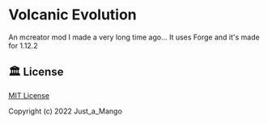 # Volcanic Evolution
An mcreator mod I made a very long time ago...
It uses Forge and it's made for 1.12.2

## 🏛️ License
[MIT License](https://github.com/just-a-mango/volcanic-evolution-mod/blob/master/LICENSE)

Copyright (c) 2022 Just_a_Mango
